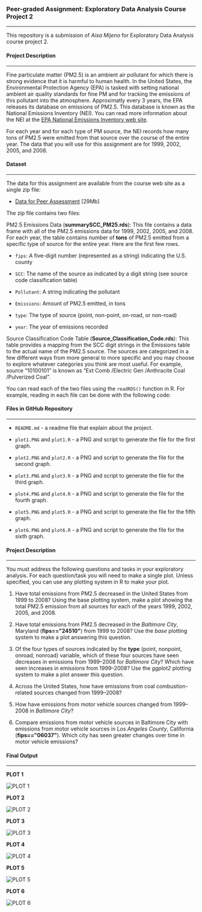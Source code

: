 ### **Peer-graded Assignment: Exploratory Data Analysis Course Project 2**

------
This repository is a submission of *Aisa Mijeno* for Exploratory Data Analysis course project 2.
<br>

#### **Project Description**
****
Fine particulate matter (PM2.5) is an ambient air pollutant for which there is strong evidence that it is harmful to human health. In the United States, the Environmental Protection Agency (EPA) is tasked with setting national ambient air quality standards for fine PM and for tracking the emissions of this pollutant into the atmosphere. Approximatly every 3 years, the EPA releases its database on emissions of PM2.5. This database is known as the National Emissions Inventory (NEI). You can read more information about the NEI at the [EPA National Emissions Inventory web site](https://www3.epa.gov/ttn/chief/eiinformation.html).

For each year and for each type of PM source, the NEI records how many tons of PM2.5 were emitted from that source over the course of the entire year. The data that you will use for this assignment are for 1999, 2002, 2005, and 2008.

#### **Dataset**
****
The data for this assignment are available from the course web site as a single zip file:

* [Data for Peer Assessment](https://d396qusza40orc.cloudfront.net/exdata%2Fdata%2FNEI_data.zip) [29Mb]

The zip file contains two files:

PM2.5 Emissions Data (**summarySCC_PM25.rds**): This file contains a data frame with all of the PM2.5 emissions data for 1999, 2002, 2005, and 2008. For each year, the table contains number of **tons** of PM2.5 emitted from a specific type of source for the entire year. Here are the first few rows.

* `fips`: A five-digit number (represented as a string) indicating the U.S. county

* `SCC`: The name of the source as indicated by a digit string (see source code classification table)

* `Pollutant`: A string indicating the pollutant

* `Emissions`: Amount of PM2.5 emitted, in tons

* `type`: The type of source (point, non-point, on-road, or non-road)

* `year`: The year of emissions recorded

Source Classification Code Table (**Source_Classification_Code.rds**): This table provides a mapping from the SCC digit strings in the Emissions table to the actual name of the PM2.5 source. The sources are categorized in a few different ways from more general to more specific and you may choose to explore whatever categories you think are most useful. For example, source “10100101” is known as “Ext Comb /Electric Gen /Anthracite Coal /Pulverized Coal”.

You can read each of the two files using the `readRDS()` function in R. For example, reading in each file can be done with the following code:

#### **Files in GitHub Repository**
****
* `README.md` - a readme file that explain about the project.

* `plot1.PNG` and `plot1.R` - a PNG and script to generate the file for the first graph.

* `plot2.PNG` and `plot2.R` - a PNG and script to generate the file for the second graph.

* `plot3.PNG` and `plot3.R` - a PNG and script to generate the file for the third graph.

* `plot4.PNG` and `plot4.R` - a PNG and script to generate the file for the fourth graph.

* `plot5.PNG` and `plot5.R` - a PNG and script to generate the file for the fifth graph.

* `plot6.PNG` and `plot6.R` - a PNG and script to generate the file for the sixth graph.

#### **Project Description**
****
You must address the following questions and tasks in your exploratory analysis. For each question/task you will need to make a single plot. Unless specified, you can use any plotting system in R to make your plot.

1. Have total emissions from PM2.5 decreased in the United States from 1999 to 2008? Using the base plotting system, make a plot showing the total PM2.5 emission from all sources for each of the years 1999, 2002, 2005, and 2008.

2. Have total emissions from PM2.5 decreased in the *Baltimore City*, Maryland (**fips=="24510"**) from 1999 to 2008? Use the *base* plotting system to make a plot answering this question.

3. Of the four types of sources indicated by the **type** (point, nonpoint, onroad, nonroad) variable, which of these four sources have seen decreases in emissions from 1999–2008 for *Baltimore City*? Which have seen increases in emissions from 1999–2008? Use the *ggplot2* plotting system to make a plot answer this question.

4. Across the United States, how have emissions from coal combustion-related sources changed from 1999–2008?

5. How have emissions from motor vehicle sources changed from 1999–2008 in *Baltimore City*?

6. Compare emissions from motor vehicle sources in Baltimore City with emissions from motor vehicle sources in *Los Angeles County*, California (**fips=="06037"**). Which city has seen greater changes over time in motor vehicle emissions?

#### **Final Output**
****

**PLOT 1**

![PLOT 1](https://i.ibb.co/W2kBSyK/plot1.png)

**PLOT 2**

![PLOT 2](https://i.ibb.co/hg0yYbs/plot2.png)

**PLOT 3**

![PLOT 3](https://i.ibb.co/QP113Sh/plot3.png)

**PLOT 4**

![PLOT 4](https://i.ibb.co/1dYNdsF/plot4.png)

**PLOT 5**

![PLOT 5](https://i.ibb.co/WnJxH5b/plot5.png)

**PLOT 6**

![PLOT 6](https://i.ibb.co/LDKw0ZQ/plot6.png)


